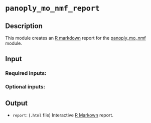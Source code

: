 # ```panoply_mo_nmf_report```

## Description

This module creates an [R markdown](https://rmarkdown.rstudio.com/) report for the [panoply_mo_nmf](https://github.com/broadinstitute/PANOPLY/wiki/Analysis-Modules%3A-panoply_mo_nmf) module.

## Input

### Required inputs:

### Optional inputs:

## Output

* ```report```: (`.html` file) Interactive [R Markown](https://rmarkdown.rstudio.com/) report.
